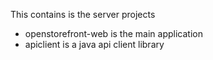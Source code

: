 This contains is the server projects

-  openstorefront-web is the main application
-  apiclient is a java api client library

